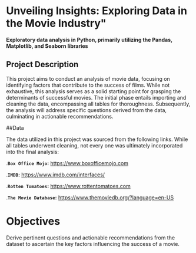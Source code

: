 # Unveiling Insights: Exploring Data in the Movie Industry"

**Exploratory data analysis in Python, primarily utilizing the Pandas, Matplotlib, and Seaborn libraries**
## Project Description 

This project aims to conduct an analysis of movie data, focusing on identifying factors that contribute to the success of films. While not exhaustive, this analysis serves as a solid starting point for grasping the determinants of successful movies. The initial phase entails importing and cleaning the data, encompassing all tables for thoroughness. Subsequently, the analysis will address specific questions derived from the data, culminating in actionable recommendations.

##Data

The data utilized in this project was sourced from the following links. While all tables underwent cleaning, not every one was ultimately incorporated into the final analysis:

.**`Box Office Mojo`:** https://www.boxofficemojo.com

.**`IMDB`:** https://www.imdb.com/interfaces/

.**`Rotten Tomatoes`:** https://www.rottentomatoes.com

.**`The Movie Database`:** https://www.themoviedb.org/?language=en-US

# Objectives

Derive pertinent questions and actionable recommendations from the dataset to ascertain the key factors influencing the success of a movie.




